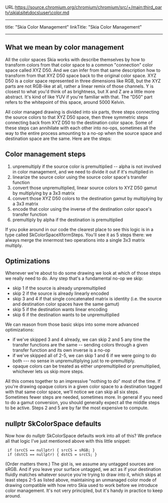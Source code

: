 URL:https://source.chromium.org/chromium/chromium/src/+/main:third_party\skia\site\docs\user\color.md

---
title: "Skia Color Management"
linkTitle: "Skia Color Management"

---


What we mean by color management
--------------------------------

All the color spaces Skia works with describe themselves by how to transform
colors from that color space to a common "connection" color space called XYZ
D50.  And we can infer from that same description how to transform from that
XYZ D50 space back to the original color space.  XYZ D50 is a color space
represented in three dimensions like RGB, but the XYZ parts are not RGB-like at
all, rather a linear remix of those channels.  Y is closest to what you'd think
of as brightness, but X and Z are a little more abstract.  It's kind of like
YUV if you're familiar with that.  The "D50" part refers to the whitepoint of
this space, around 5000 Kelvin.

All color managed drawing is divided into six parts, three steps connecting the
source colors to that XYZ D50 space, then three symmetric steps connecting back
from XYZ D50 to the destination color space.  Some of these steps can
annihilate with each other into no-ops, sometimes all the way to the entire
process amounting to a no-op when the source space and destination space are
the same.  Here are the steps:

Color management steps
----------------------

1. unpremultiply if the source color is premultiplied  -- alpha is not involved
   in color management, and we need to divide it out if it's multiplied in
2. linearize the source color using the source color space's transfer function
3. convert those unpremultiplied, linear source colors to XYZ D50 gamut by
   multiplying by a 3x3 matrix
4. convert those XYZ D50 colors to the destination gamut by multiplying by a 3x3 matrix
5. encode that color using the inverse of the destination color space's transfer function
6. premultiply by alpha if the destination is premultiplied

If you poke around in our code the clearest place to see this logic is in a
type called SkColorSpaceXformSteps.  You'll see it as 5 steps there: we always
merge the innermost two operations into a single 3x3 matrix multiply.

Optimizations
-------------

Whenever we're about to do some drawing we look at which of those steps we
really need to do.  Any step that's a fundamental no-op we skip:

   * skip 1 if the source is already unpremultiplied
   * skip 2 if the source is already linearly encoded
   * skip 3 and 4 if that single concatenated matrix is identity (i.e. the
     source and destination color spaces have the same gamut)
   * skip 5 if the destination wants linear encoding
   * skip 6 if the destination wants to be unpremultiplied

We can reason from those basic skips into some more advanced optimizations:

  * if we've skipped 3 and 4 already, we can skip 2 and 5 any time the transfer
    functions are the same  -- sending colors through a given transfer function
    and its own inverse is a no-op
  * if we've skipped all of 2-5, we can skip 1 and 6 if we were going to do
    both --- no sense in unpremultiplying just to re-premultiply.
  * opaque colors can be treated as either unpremultiplied or premultiplied,
    whichever lets us skip more steps.

All this comes together to an impressive "nothing to do" most of the time.  If
you're drawing opaque colors in a given color space to a destination tagged
with that same color space, we'll notice we can skip all six steps.  Sometimes
fewer steps are needed, sometimes more.  In general if you need to do a gamut
conversion, you should generally expect all the middle steps to be active.
Steps 2 and 5 are by far the most expensive to compute.

nullptr SkColorSpace defaults
-----------------------------

Now how do nullptr SkColorSpace defaults work into all of this?  We preface all
that logic I've just mentioned above with this little snippet:

     if (srcCS == nullptr) { srcCS = sRGB; }
     if (dstCS == nullptr) { dstCS = srcCS; }

(Order matters there.)  The gist is, we assume any untagged sources are sRGB.
And if you leave your surface untagged, we act as if your destination fluidly
matches whatever source you're trying to draw into it, which skips at least
steps 2-5 as listed above, maintaining an unmanaged color mode of drawing
compatible with how retro Skia used to work before we introduce color
management.  It's not very principled, but it's handy in practice to keep
around.

